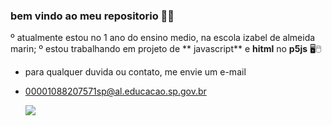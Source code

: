### bem vindo ao meu repositorio 🤍🦅

º atualmente estou no 1 ano do ensino medio, na escola izabel de almeida marin;
º estou trabalhando em projeto de ** javascript** e **hitml** no **p5js** 🖥🖱
- para qualquer duvida ou contato, me envie um e-mail
* 00001088207571sp@al.educacao.sp.gov.br

  ![](https://media.tenor.com/GSska-Qr7CEAAAAi/weightlifting-athletes-muscular.gif)
